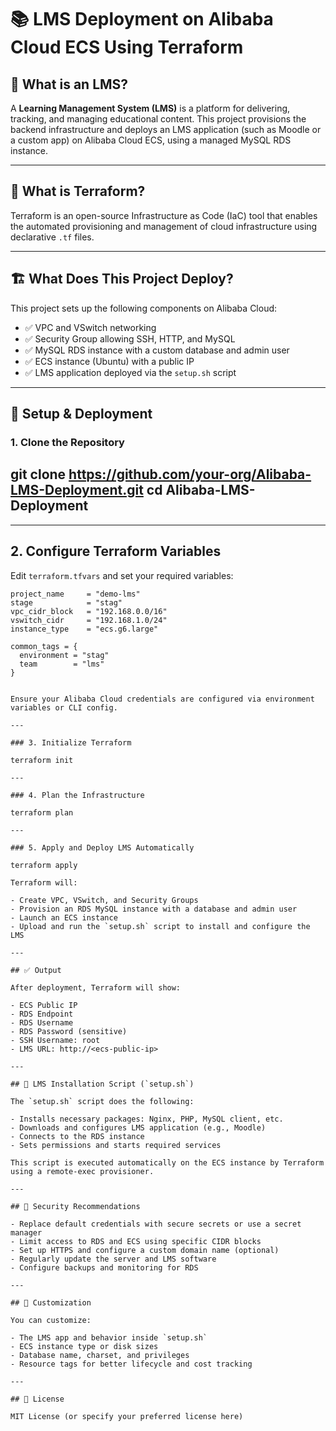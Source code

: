 # 📚 LMS Deployment on Alibaba Cloud ECS Using Terraform

## 🧾 What is an LMS?

A **Learning Management System (LMS)** is a platform for delivering, tracking, and managing educational content. This project provisions the backend infrastructure and deploys an LMS application (such as Moodle or a custom app) on Alibaba Cloud ECS, using a managed MySQL RDS instance.

---

## 🔧 What is Terraform?

Terraform is an open-source Infrastructure as Code (IaC) tool that enables the automated provisioning and management of cloud infrastructure using declarative `.tf` files.

---

## 🏗️ What Does This Project Deploy?

This project sets up the following components on Alibaba Cloud:

- ✅ VPC and VSwitch networking
- ✅ Security Group allowing SSH, HTTP, and MySQL
- ✅ MySQL RDS instance with a custom database and admin user
- ✅ ECS instance (Ubuntu) with a public IP
- ✅ LMS application deployed via the `setup.sh` script

---

## 🚀 Setup & Deployment

### 1. Clone the Repository

git clone https://github.com/your-org/Alibaba-LMS-Deployment.git
cd Alibaba-LMS-Deployment
---
---
## 2. Configure Terraform Variables

Edit `terraform.tfvars` and set your required variables:

```hcl
project_name     = "demo-lms"
stage            = "stag"
vpc_cidr_block   = "192.168.0.0/16"
vswitch_cidr     = "192.168.1.0/24"
instance_type    = "ecs.g6.large"

common_tags = {
  environment = "stag"
  team        = "lms"
}


Ensure your Alibaba Cloud credentials are configured via environment variables or CLI config.

---

### 3. Initialize Terraform

terraform init

---

### 4. Plan the Infrastructure

terraform plan

---

### 5. Apply and Deploy LMS Automatically

terraform apply

Terraform will:

- Create VPC, VSwitch, and Security Groups  
- Provision an RDS MySQL instance with a database and admin user  
- Launch an ECS instance  
- Upload and run the `setup.sh` script to install and configure the LMS  

---

## ✅ Output

After deployment, Terraform will show:

- ECS Public IP  
- RDS Endpoint  
- RDS Username  
- RDS Password (sensitive)  
- SSH Username: root  
- LMS URL: http://<ecs-public-ip>

---

## 📌 LMS Installation Script (`setup.sh`)

The `setup.sh` script does the following:

- Installs necessary packages: Nginx, PHP, MySQL client, etc.  
- Downloads and configures LMS application (e.g., Moodle)  
- Connects to the RDS instance  
- Sets permissions and starts required services  

This script is executed automatically on the ECS instance by Terraform using a remote-exec provisioner.

---

## 🔐 Security Recommendations

- Replace default credentials with secure secrets or use a secret manager  
- Limit access to RDS and ECS using specific CIDR blocks  
- Set up HTTPS and configure a custom domain name (optional)  
- Regularly update the server and LMS software  
- Configure backups and monitoring for RDS  

---

## 🧩 Customization

You can customize:

- The LMS app and behavior inside `setup.sh`  
- ECS instance type or disk sizes  
- Database name, charset, and privileges  
- Resource tags for better lifecycle and cost tracking  

---

## 📄 License

MIT License (or specify your preferred license here)
